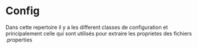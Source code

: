 # Config

Dans cette repertoire il y a les different classes de configuration
et principalement celle qui sont utilisés pour extraire les proprietes des fichiers .properties